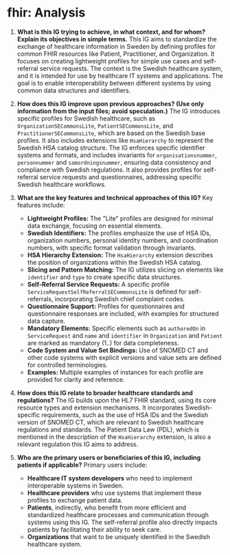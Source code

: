 # fhir: Analysis

1.  **What is this IG trying to achieve, in what context, and for whom? Explain its objectives in simple terms.**
    This IG aims to standardize the exchange of healthcare information in Sweden by defining profiles for common FHIR resources like Patient, Practitioner, and Organization. It focuses on creating lightweight profiles for simple use cases and self-referral service requests. The context is the Swedish healthcare system, and it is intended for use by healthcare IT systems and applications. The goal is to enable interoperability between different systems by using common data structures and identifiers.

2.  **How does this IG improve upon previous approaches? (Use only information from the input files; avoid speculation.)**
    The IG introduces specific profiles for Swedish healthcare, such as `OrganizationSECommonsLite`, `PatientSECommonsLite`, and `PractitionerSECommonsLite`, which are based on the Swedish base profiles. It also includes extensions like `HsaHierarchy` to represent the Swedish HSA catalog structure. The IG enforces specific identifier systems and formats, and includes invariants for `organisationsnummer`, `personnummer` and `samordningsnummer`,  ensuring data consistency and compliance with Swedish regulations. It also provides profiles for self-referral service requests and questionnaires, addressing specific Swedish healthcare workflows.

3.  **What are the key features and technical approaches of this IG?**
    Key features include:
    *   **Lightweight Profiles:** The "Lite" profiles are designed for minimal data exchange, focusing on essential elements.
    *   **Swedish Identifiers:** The profiles emphasize the use of HSA IDs, organization numbers, personal identity numbers, and coordination numbers, with specific format validation through invariants.
    *   **HSA Hierarchy Extension:** The `HsaHierarchy` extension describes the position of organizations within the Swedish HSA catalog.
    *   **Slicing and Pattern Matching:** The IG utilizes slicing on elements like `identifier` and `type` to create specific data structures.
    *   **Self-Referral Service Requests:**  A specific profile `ServiceRequestSelfReferralSECommonsLite` is defined for self-referrals, incorporating Swedish chief complaint codes.
    *   **Questionnaire Support:**  Profiles for questionnaires and questionnaire responses are included, with examples for structured data capture.
    *   **Mandatory Elements:** Specific elements such as `authoredOn` in `ServiceRequest` and `name` and `identifier` in `Organization` and `Patient` are marked as mandatory (1..) for data completeness.
    *   **Code System and Value Set Bindings:**  Use of SNOMED CT and other code systems with explicit versions and value sets are defined for controlled terminologies.
    *   **Examples:** Multiple examples of instances for each profile are provided for clarity and reference.

4.  **How does this IG relate to broader healthcare standards and regulations?**
    The IG builds upon the HL7 FHIR standard, using its core resource types and extension mechanisms. It incorporates Swedish-specific requirements, such as the use of HSA IDs and the Swedish version of SNOMED CT, which are relevant to Swedish healthcare regulations and standards. The Patient Data Law (PDL), which is mentioned in the description of the `HsaHierarchy` extension, is also a relevant regulation this IG aims to address.

5.  **Who are the primary users or beneficiaries of this IG, including patients if applicable?**
    Primary users include:
    *   **Healthcare IT system developers** who need to implement interoperable systems in Sweden.
    *   **Healthcare providers** who use systems that implement these profiles to exchange patient data.
    *   **Patients**, indirectly, who benefit from more efficient and standardized healthcare processes and communication through systems using this IG. The self-referral profile also directly impacts patients by facilitating their ability to seek care.
    *   **Organizations** that want to be uniquely identified in the Swedish healthcare system.
